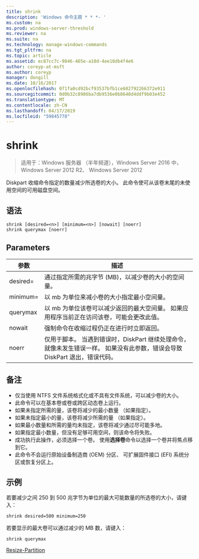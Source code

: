 ```yaml
---
title: shrink
description: 'Windows 命令主题 * * *- '
ms.custom: na
ms.prod: windows-server-threshold
ms.reviewer: na
ms.suite: na
ms.technology: manage-windows-commands
ms.tgt_pltfrm: na
ms.topic: article
ms.assetid: ec87cc7c-9846-465e-a10d-4ee10db4f4e6
author: coreyp-at-msft
ms.author: coreyp
manager: dongill
ms.date: 10/16/2017
ms.openlocfilehash: 071fa0cd92bcf93537bfb1ce602792266372e911
ms.sourcegitcommit: 0d0b32c8986ba7db9536e0b8648d4ddf9b03e452
ms.translationtype: MT
ms.contentlocale: zh-CN
ms.lasthandoff: 04/17/2019
ms.locfileid: "59845778"
---
```

# <a name="shrink"></a>shrink

>适用于：Windows 服务器 （半年频道），Windows Server 2016 中，Windows Server 2012 R2、 Windows Server 2012

Diskpart 收缩命令指定的数量减少所选卷的大小。 此命令使可从该卷末尾的未使用空间的可用磁盘空间。

## <a name="syntax"></a>语法
```
shrink [desired=<n>] [minimum=<n>] [nowait] [noerr]
shrink querymax [noerr]
```
## <a name="parameters"></a>Parameters
|参数|描述|
|-------|--------|
|desired=<n>|通过指定所需的兆字节 (MB)，以减少卷的大小的空间量。|
|minimum=<n>|以 mb 为单位来减小卷的大小指定最小空间量。|
|querymax|以 mb 为单位该卷可以减少返回的最大空间量。 如果应用程序当前正在访问该卷，可能会更改此值。|
|nowait|强制命令在收缩过程仍正在进行时立即返回。|
|noerr|仅用于脚本。 当遇到错误时，DiskPart 继续处理命令，就像未发生错误一样。 如果没有此参数，错误会导致 DiskPart 退出，错误代码。|
## <a name="remarks"></a>备注
-   仅当使用 NTFS 文件系统格式化或不具有文件系统，可以减少卷的大小。
-   此命令可以在基本卷或卷或跨区动态卷上运行。
-   如果未指定所需的量，该卷将减少的最小数量 （如果指定）。
-   如果未指定最小的量，该卷将减少所需的量 （如果指定）。
-   如果最小数量和所需的量均未指定，该卷将减少通过尽可能多地。
-   如果指定最小数量，但没有足够可用空间，则该命令将失败。
-   成功执行此操作，必须选择一个卷。 使用**选择卷**命令以选择一个卷并将焦点移到它。
-   此命令不会运行原始设备制造商 (OEM) 分区、 可扩展固件接口 (EFI) 系统分区或恢复分区上。
## <a name="BKMK_examples"></a>示例
若要减少之间 250 到 500 兆字节为单位的最大可能数量的所选卷的大小，请键入：
```
shrink desired=500 minimum=250
```
若要显示的最大卷可以通过减少的 MB 数，请键入：
```
shrink querymax
```

[Resize-Partition](https://technet.microsoft.com/library/hh848680.aspx)
